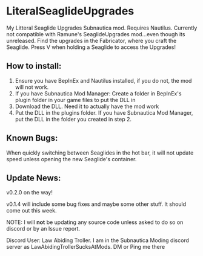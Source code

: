 # LiteralSeaglideUpgrades
My Litteral Seaglide Upgrades Subnautica mod. Requires Nautilus. Currently not compatible with Ramune's SeaglideUpgrades mod...even though its unreleased. Find the upgrades in the Fabricator, where you craft the Seaglide. Press V when holding a Seaglide to access the Upgrades! 

## How to install:

1. Ensure you have BepInEx and Nautilus installed, if you do not, the mod will not work.
2. If you have Subnautica Mod Manager: Create a folder in BepInEx's plugin folder in your game files to put the DLL in
3. Download the DLL. Need it to actually have the mod work
4. Put the DLL in the plugins folder. If you have Subnautica Mod Manager, put the DLL in the folder you created in step 2.

## Known Bugs: 

When quickly switching between Seaglides in the hot bar, it will not update speed unless opening the new Seaglide's container. 

## Update News:

v0.2.0 on the way!

v0.1.4 will include some bug fixes and maybe some other stuff. It should come out this week.

NOTE: I will **not** be updating any source code unless asked to do so on discord or by an Issue report.

Discord User: Law Abiding Troller. I am in the Subnautica Moding discord server as LawAbidingTrollerSucksAtMods. DM or Ping me there
